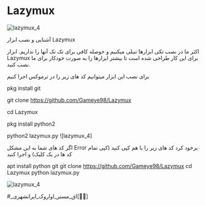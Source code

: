 # Lazymux

![lazymux_4](https://github.com/MRAvarvokiranshare/Lazymux/assets/146922434/f8ae2262-e690-4ce3-9219-667a471036e2)



آشنایی و نصب ابزار Lazymux

 اکثر ما در نصب تکی ابزارها تنبلی میکنیم و  حوصله کافی برای تک تک آنها را نداریم. ابزار Lazymux برای این کار طراحی شده است تا بیشتر ابزارها را به صورت خودکار برای ما نصب کنید.

برای نصب این ابزار میتوانیم کد های زیر را در ترموکس اجرا کنیم 

 pkg install git 
 

git clone https://github.com/Gameye98/Lazymux


cd Lazymux


pkg install python2


python2 lazymux.py
![lazymux_4]



اگر کد های شما به این مشکل Error برخود کرد  کد های زیر را با هم کپی کنید (کپی تمام کد ها در یک کلیک) و اجرا کنید 

apt install python git
git clone https://github.com/Gameye98/Lazymux
cd Lazymux
python lazymux.py



![lazymux_4](https://github.com/MRAvarvokiranshare/Lazymux/assets/146922434/dfd40067-2fc1-47fd-936c-f0dcdff5b7af)

#_اق_مستر_اواروک_ایرانشهری[🌿🖤]
